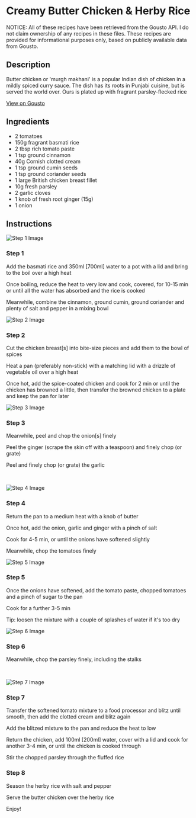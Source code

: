 # Creamy Butter Chicken & Herby Rice 

NOTICE: All of these recipes have been retrieved from the Gousto API. I do not claim ownership of any recipes in these files. These recipes are provided for informational purposes only, based on publicly available data from Gousto.

## Description

Butter chicken or 'murgh makhani' is a popular Indian dish of chicken in a mildly spiced curry sauce. The dish has its roots in Punjabi cuisine, but is served the world over. Ours is plated up with fragrant parsley-flecked rice

[View on Gousto](https://www.gousto.co.uk/recipes/cookbook/creamy-butter-chicken-herby-rice)

## Ingredients

- 2 tomatoes
- 150g fragrant basmati rice 
- 2 tbsp rich tomato paste
- 1 tsp ground cinnamon
- 40g Cornish clotted cream
- 1 tsp ground cumin seeds
- 1 tsp ground coriander seeds
- 1 large British chicken breast fillet
- 10g fresh parsley
- 2 garlic cloves
- 1 knob of fresh root ginger (15g)
- 1 onion

## Instructions

![Step 1 Image](https://production-media.gousto.co.uk/cms/recipe-step-image/433_step--1-x200.jpg)

### Step 1

Add the basmati rice and 350ml <span class="text-danger">[700ml]</span> water to a pot with a lid and bring to the boil over a high heat


Once boiling, reduce the heat to very low and cook, covered, for 10-15 min or until all the water has absorbed and the rice is cooked


Meanwhile, combine the cinnamon, ground&nbsp;cumin, ground coriander and plenty of salt and pepper in a mixing bowl

![Step 2 Image](https://production-media.gousto.co.uk/cms/recipe-step-image/433_step--2-x200.jpg)

### Step 2

Cut the chicken breast<span class="text-danger">[s]</span> into bite-size pieces and add them to the bowl of spices


Heat a pan (preferably non-stick) with a matching lid with a drizzle&nbsp;of vegetable oil over a high heat&nbsp;


Once hot, add the spice-coated chicken and cook for 2 min or until the chicken has browned a little, then transfer the browned chicken to a plate and keep the pan for later

![Step 3 Image](https://production-media.gousto.co.uk/cms/recipe-step-image/433_step--3-x200.jpg)

### Step 3

Meanwhile, peel and chop the onion<span class="text-danger">[s]</span>&nbsp;finely


Peel the ginger (scrape the skin off with a teaspoon) and finely chop (or grate)


Peel and finely chop (or grate) the garlic&nbsp;


&nbsp;

![Step 4 Image](https://production-media.gousto.co.uk/cms/recipe-step-image/433_step--4-x200.jpg)

### Step 4

Return the pan to a medium heat with a knob of butter 


Once hot, add the onion, garlic and ginger with&nbsp;a pinch of salt&nbsp;


Cook for 4-5 min, or until the onions have softened slightly


Meanwhile, chop the tomatoes finely

![Step 5 Image](https://production-media.gousto.co.uk/cms/recipe-step-image/433_step--5-x200.jpg)

### Step 5

Once the onions have softened, add the tomato paste, chopped tomatoes and a pinch of sugar to the pan


Cook for a further 3-5 min


Tip: loosen the mixture with a couple of splashes of water if it's too dry

![Step 6 Image](https://production-media.gousto.co.uk/cms/recipe-step-image/433_step--6-x200.jpg)

### Step 6

Meanwhile, chop the parsley&nbsp;finely, including the stalks&nbsp;


&nbsp;

![Step 7 Image](https://production-media.gousto.co.uk/cms/recipe-step-image/433_step--7-x200.jpg)

### Step 7

Transfer the softened tomato mixture to a food processor and blitz until smooth, then add the clotted cream&nbsp;and blitz again


Add the blitzed mixture to the pan and reduce the heat to low


Return the chicken, add 100ml <span class="text-danger">[200ml]</span> water, cover with a lid and cook for another 3-4 min, or until the chicken is cooked through


Stir&nbsp;the chopped parsley through the fluffed rice

### Step 8

Season the herby rice with salt and pepper


Serve the butter chicken over the herby rice


Enjoy!

